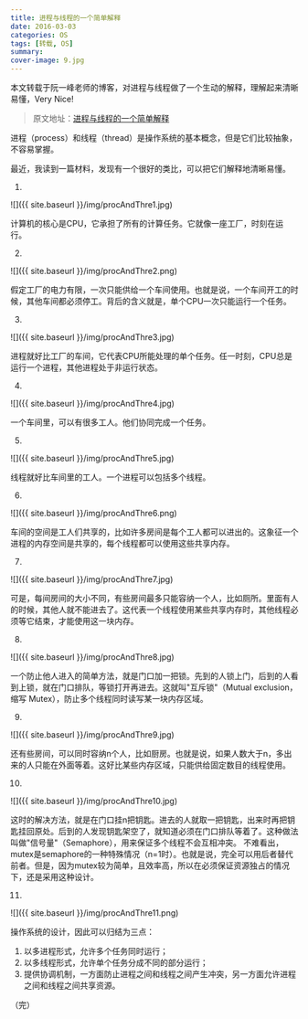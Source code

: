 ```yaml
---
title: 进程与线程的一个简单解释
date: 2016-03-03
categories: OS
tags: [转载, OS]
summary:
cover-image: 9.jpg
---
```


本文转载于阮一峰老师的博客，对进程与线程做了一个生动的解释，理解起来清晰易懂，Very Nice!

> 原文地址：[进程与线程的一个简单解释](http://www.ruanyifeng.com/blog/2013/04/processes_and_threads.html)


进程（process）和线程（thread）是操作系统的基本概念，但是它们比较抽象，不容易掌握。

最近，我读到一篇材料，发现有一个很好的类比，可以把它们解释地清晰易懂。

1.

![]({{ site.baseurl }}/img/procAndThre1.jpg)

计算机的核心是CPU，它承担了所有的计算任务。它就像一座工厂，时刻在运行。

2.

![]({{ site.baseurl }}/img/procAndThre2.png)

假定工厂的电力有限，一次只能供给一个车间使用。也就是说，一个车间开工的时候，其他车间都必须停工。背后的含义就是，单个CPU一次只能运行一个任务。

3.

![]({{ site.baseurl }}/img/procAndThre3.jpg)

进程就好比工厂的车间，它代表CPU所能处理的单个任务。任一时刻，CPU总是运行一个进程，其他进程处于非运行状态。

4.

![]({{ site.baseurl }}/img/procAndThre4.jpg)

一个车间里，可以有很多工人。他们协同完成一个任务。

5.

![]({{ site.baseurl }}/img/procAndThre5.jpg)

线程就好比车间里的工人。一个进程可以包括多个线程。

6.

![]({{ site.baseurl }}/img/procAndThre6.png)

车间的空间是工人们共享的，比如许多房间是每个工人都可以进出的。这象征一个进程的内存空间是共享的，每个线程都可以使用这些共享内存。

7.

![]({{ site.baseurl }}/img/procAndThre7.jpg)

可是，每间房间的大小不同，有些房间最多只能容纳一个人，比如厕所。里面有人的时候，其他人就不能进去了。这代表一个线程使用某些共享内存时，其他线程必须等它结束，才能使用这一块内存。

8.

![]({{ site.baseurl }}/img/procAndThre8.jpg)

一个防止他人进入的简单方法，就是门口加一把锁。先到的人锁上门，后到的人看到上锁，就在门口排队，等锁打开再进去。这就叫"互斥锁"（Mutual exclusion，缩写 Mutex），防止多个线程同时读写某一块内存区域。

9.

![]({{ site.baseurl }}/img/procAndThre9.jpg)

还有些房间，可以同时容纳n个人，比如厨房。也就是说，如果人数大于n，多出来的人只能在外面等着。这好比某些内存区域，只能供给固定数目的线程使用。

10.

![]({{ site.baseurl }}/img/procAndThre10.jpg)

这时的解决方法，就是在门口挂n把钥匙。进去的人就取一把钥匙，出来时再把钥匙挂回原处。后到的人发现钥匙架空了，就知道必须在门口排队等着了。这种做法叫做"信号量"（Semaphore），用来保证多个线程不会互相冲突。
不难看出，mutex是semaphore的一种特殊情况（n=1时）。也就是说，完全可以用后者替代前者。但是，因为mutex较为简单，且效率高，所以在必须保证资源独占的情况下，还是采用这种设计。

11.

![]({{ site.baseurl }}/img/procAndThre11.png)

操作系统的设计，因此可以归结为三点：

1. 以多进程形式，允许多个任务同时运行；
2. 以多线程形式，允许单个任务分成不同的部分运行；
3. 提供协调机制，一方面防止进程之间和线程之间产生冲突，另一方面允许进程之间和线程之间共享资源。

（完）


